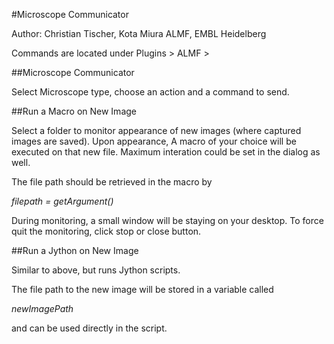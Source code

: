 #Microscope Communicator

Author: Christian Tischer, Kota Miura
ALMF, EMBL Heidelberg

Commands are located under Plugins > ALMF >

##Microscope Communicator

Select Microscope type, choose an action and a command to send.

##Run a Macro on New Image

Select a folder to monitor appearance of new images (where captured images are saved). Upon appearance, A macro of your choice will be executed on that new file. Maximum interation could be set in the dialog as well.  

The file path should be retrieved in the macro by

*filepath = getArgument()*

During monitoring, a small window will be staying on your desktop. To force quit the monitoring, click stop or close button.

##Run a Jython on New Image

Similar to above, but runs Jython scripts. 

The file path to the new image will be stored in a variable called 

*newImagePath*

and can be used directly in the script. 








